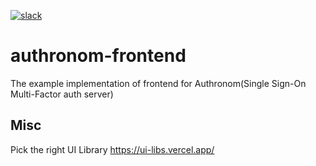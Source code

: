 [![slack](https://img.shields.io/badge/slack-join-brightgreen.svg?logo=slack)](https://join.slack.com/t/netroforge/shared_invite/zt-335byot5g-Z6PVCx45OgKKiTjJxz7odw)

# authronom-frontend
The example implementation of frontend for Authronom(Single Sign-On Multi-Factor auth server)

## Misc
Pick the right UI Library https://ui-libs.vercel.app/
